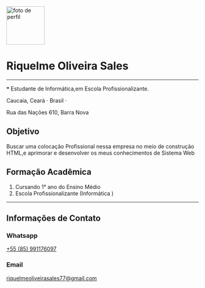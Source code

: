<!DOCTYPE html>
<html lang="pt-br">
<head>
    <meta charset="UTF-8">
    <metameta http-equiv="X-UA-Compatible" content="IE=edge">
    <meta name="viewport" content="width=device-width, initial-scale=1.0">
    <title>Meu Currículo</title>
</head>
<body>
      <div>
            <img src="" width="100 px" alt="foto de perfil ">
            <h1>Riquelme Oliveira Sales</h1> 
            <hr/> <!-- linha horizontal -->      
      </div>
    <p> 
        &#10077 Estudante de Informática,em Escola Profissionalizante.
    </p>
    <span>Caucaia,</span>
    <span>Ceará</span> &sdot;
    <span>Brasil</span> &sdot; 
    <p></p>Rua das Nações 610,  Barra Nova</p>
    <h2>Objetivo</h2>
      <p>
     Buscar uma colocação Profissional nessa empresa no meio de  construção HTML,e  aprimorar e desenvolver os meus conhecimentos de Sistema Web  
      </p>
   <h2>Formação Acadêmica</h2>
      <ol>
         <li>
         Cursando 1° ano do Ensino Médio 
         </li> 
         <li>
             Escola Profissionalizante (Informática )
         </li> 
      </ol>
      <hr/><!-- linha horizontal -->
      <h2>
          Informações de Contato
      <h3>Whatsapp</h3>
      <a href="https://api.whatsapp.com/send?phone=5585991176097"> +55 (85) 991176097
      </a>
   <h3>Email</h3>
       <a href="mailto:riquelmeoliveirasales77@gmail.com">riquelmeoliveirasales77@gmail.com
       </a>
</body>
</html
